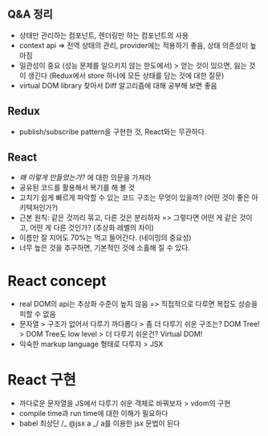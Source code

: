 ## Q&A 정리

- 상태만 관리하는 컴포넌트, 렌더링만 하는 컴포넌트의 사용
- context api => 전역 상태의 관리, provider에는 적용하기 좋음, 상태 의존성이 높아짐
- 일관성이 중요 (성능 문제를 일으키지 않는 한도에서) > 얻는 것이 있으면, 잃는 것이 생긴다 (Redux에서 store 하나에 모든 상태를 담는 것에 대한 질문)
- virtual DOM library 찾아서 Diff 알고리즘에 대해 공부해 보면 좋음

## Redux

- publish/subscribe pattern을 구현한 것, React와는 무관하다.

## React

- _왜 이렇게 만들었는가?_ 에 대한 의문을 가져라
- 공유된 코드를 활용해서 복기를 해 볼 것
- 고치기 쉽게 빠르게 파악할 수 있는 코드 구조는 무엇이 있을까? (어떤 것이 좋은 아키텍처인가?)
- 근본 원칙: 같은 것끼리 묶고, 다른 것은 분리하자 => 그렇다면 어떤 게 같은 것이고, 어떤 게 다른 것인가? (추상화 레벨의 차이)
- 이름만 잘 지어도 70%는 먹고 들어간다. (네이밍의 중요성)
- 너무 높은 것을 추구하면, 기본적인 것에 소홀해 질 수 있다.

# React concept

- real DOM의 api는 추상화 수준이 높지 않음 => 직접적으로 다루면 복잡도 상승을 피할 수 없음
- 문자열 > 구조가 없어서 다루기 까다롭다 > 좀 더 다루기 쉬운 구조는? DOM Tree! > DOM Tree도 low level > 더 다루기 쉬운건? Virtual DOM!
- 익숙한 markup language 형태로 다루자 > JSX

# React 구현

- 까다로운 문자열을 JS에서 다루기 쉬운 객체로 바꿔보자 > vdom의 구현
- compile time과 run time에 대한 이해가 필요하다
- babel 최상단 /_ @jsx a _/ a를 이용한 jsx 문법이 된다
